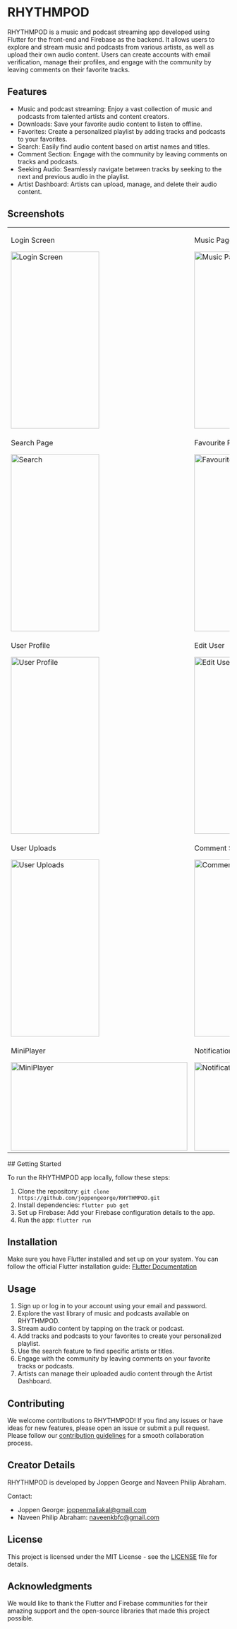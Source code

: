 # RHYTHMPOD

RHYTHMPOD is a music and podcast streaming app developed using Flutter for the front-end and Firebase as the backend. It allows users to explore and stream music and podcasts from various artists, as well as upload their own audio content. Users can create accounts with email verification, manage their profiles, and engage with the community by leaving comments on their favorite tracks.

## Features

- Music and podcast streaming: Enjoy a vast collection of music and podcasts from talented artists and content creators.
- Downloads: Save your favorite audio content to listen to offline.
- Favorites: Create a personalized playlist by adding tracks and podcasts to your favorites.
- Search: Easily find audio content based on artist names and titles.
- Comment Section: Engage with the community by leaving comments on tracks and podcasts.
- Seeking Audio: Seamlessly navigate between tracks by seeking to the next and previous audio in the playlist.
- Artist Dashboard: Artists can upload, manage, and delete their audio content.

## Screenshots

<table>
  <tr>
    <td>
      <p>Login Screen</p>
      <img src="https://github.com/joppengeorge/RHYTHMPOD/assets/85283438/06dbd5cb-771c-44f6-94c5-e063a735c5c9" alt="Login Screen" width="200" height="400">
    </td>
    <td>
      <p>Music Page</p>
      <img src="https://github.com/joppengeorge/RHYTHMPOD/assets/85283438/49e2ff4d-2b10-4547-b037-ddfbd7bd6472" alt="Music Page" width="200" height="400">
    </td>
    <td>
      <p>Podcast Page</p>
      <img src="https://github.com/joppengeorge/RHYTHMPOD/assets/85283438/5319f706-4485-464e-a7d9-d9a5ba441e6d" alt="Podcast Page" width="200" height="400">
    </td>
  </tr>
  <tr>
    <td>
      <p>Search Page</p>
      <img src="https://github.com/joppengeorge/RHYTHMPOD/assets/85283438/43438042-04e0-4ef3-a756-51e6988bbfa1" alt="Search" width="200" height="400">
    </td>
    <td>
      <p>Favourite Page</p>
      <img src="https://github.com/joppengeorge/RHYTHMPOD/assets/85283438/171ea8eb-eade-407d-94a6-d60669e00c8e" alt="Favourite Page" width="200" height="400">
    </td>
    <td>
      <p>Settings Page</p>
      <img src="https://github.com/joppengeorge/RHYTHMPOD/assets/85283438/5ee4181b-0a97-4bb6-a26e-1c4e8a40bc7c" alt="Settings Page" width="200" height="400">
    </td>
  </tr>
  <tr>
    <td>
      <p>User Profile</p>
      <img src="https://github.com/joppengeorge/RHYTHMPOD/assets/85283438/c6c6e796-f4eb-4f28-936f-bb0d2cd17700" alt="User Profile" width="200" height="400">
    </td>
    <td>
      <p>Edit User</p>
      <img src="https://github.com/joppengeorge/RHYTHMPOD/assets/85283438/258d6562-4887-4252-8efe-2927af844986" alt="Edit User" width="200" height="400">
    </td>
    <td>
      <p>Upload Audio</p>
      <img src="https://github.com/joppengeorge/RHYTHMPOD/assets/85283438/ab2f5ddc-2db5-4641-a117-b50b1f9f0a40" alt="Upload Audio" width="200" height="400">
    </td>
  </tr>
  <tr>
    <td>
      <p>User Uploads</p>
      <img src="https://github.com/joppengeorge/RHYTHMPOD/assets/85283438/23e60ef2-6144-4d30-8ac6-ce0b98b9ccd8" alt="User Uploads" width="200" height="400">
    </td>
    <td>
      <p>Comment Section</p>
      <img src="https://github.com/joppengeorge/RHYTHMPOD/assets/85283438/8f868c0b-0ca7-46f2-a35b-e826561c8e94" alt="Comment Section" width="200" height="400">
    </td>
    <td>
      <p>Audio Player Page</p>
      <img src="https://github.com/joppengeorge/RHYTHMPOD/assets/85283438/bb0c583a-bf33-4197-b6db-34f51b8dd69d" alt="Audio Player Page" width="200" height="400">
    </td>
  </tr>
  <tr>
    <td>
      <p>MiniPlayer</p>
      <img src="https://github.com/joppengeorge/RHYTHMPOD/assets/85283438/b7b56564-9d12-4389-b5fb-0812688dccd0" alt="MiniPlayer" width="400" height="200">
    </td>
    <td>
      <p>Notification Control</p>
      <img src="https://github.com/joppengeorge/RHYTHMPOD/assets/85283438/216e3604-19d8-4742-8064-42d64f263a07" alt="Notification Control" width="400" height="200">
    </td>
    
  </tr>
</table>
## Getting Started

To run the RHYTHMPOD app locally, follow these steps:

1. Clone the repository: `git clone https://github.com/joppengeorge/RHYTHMPOD.git`
2. Install dependencies: `flutter pub get`
3. Set up Firebase: Add your Firebase configuration details to the app.
4. Run the app: `flutter run`

## Installation

Make sure you have Flutter installed and set up on your system. You can follow the official Flutter installation guide: [Flutter Documentation](https://flutter.dev/docs/get-started/install)

## Usage

1. Sign up or log in to your account using your email and password.
2. Explore the vast library of music and podcasts available on RHYTHMPOD.
3. Stream audio content by tapping on the track or podcast.
4. Add tracks and podcasts to your favorites to create your personalized playlist.
5. Use the search feature to find specific artists or titles.
6. Engage with the community by leaving comments on your favorite tracks or podcasts.
7. Artists can manage their uploaded audio content through the Artist Dashboard.

## Contributing

We welcome contributions to RHYTHMPOD! If you find any issues or have ideas for new features, please open an issue or submit a pull request. Please follow our [contribution guidelines](CONTRIBUTING.md) for a smooth collaboration process.

## Creator Details

RHYTHMPOD is developed by Joppen George and Naveen Philip Abraham.

Contact:
- Joppen George: joppenmaliakal@gmail.com
- Naveen Philip Abraham: naveenkbfc@gmail.com

## License

This project is licensed under the MIT License - see the [LICENSE](LICENSE) file for details.

## Acknowledgments

We would like to thank the Flutter and Firebase communities for their amazing support and the open-source libraries that made this project possible.
